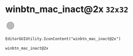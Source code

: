 # winbtn_mac_inact@2x `32x32`
<img src="/img/winbtn_mac_inact@2x.png" width=32 height=32>

``` CSharp
EditorGUIUtility.IconContent("winbtn_mac_inact@2x")
```
```
winbtn_mac_inact@2x
```
